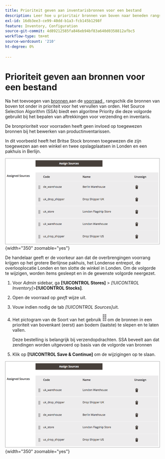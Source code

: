 ```yaml
---
title: Prioriteit geven aan inventarisbronnen voor een bestand
description: Leer hoe u prioritair bronnen van boven naar beneden rangschikt, die worden gebruikt voor het bepalen van verzendingen en voorraadaftrekkingen.
exl-id: 16db3ee3-ce99-40dd-b1a3-fcb145b1298f
feature: Inventory, Configuration
source-git-commit: 4d89212585fa846eb94bf83a640d0358812afbc5
workflow-type: tm+mt
source-wordcount: '210'
ht-degree: 0%

---
```


# Prioriteit geven aan bronnen voor een bestand

Na het toevoegen van [ bronnen ](sources-manage.md) aan de [ voorraad ](stocks-manage.md), rangschik die bronnen van boven tot onder in prioriteit voor het vervullen van orden. Het Source Selection Algorithm (SSA) biedt een algoritme Priority die deze volgorde gebruikt bij het bepalen van aftrekkingen voor verzending en inventaris.

De bronprioriteit voor voorraden heeft geen invloed op toegewezen bronnen bij het bewerken van productinventarissen.

In dit voorbeeld heeft het Britse Stock bronnen toegewezen die zijn toegewezen aan een winkel en twee opslagplaatsen in Londen en een pakhuis in Berlijn.

![ orde van Source alvorens voorrang te geven ](assets/inventory-priority-before.png){width="350" zoomable="yes"}

De handelaar geeft er de voorkeur aan dat de overbrengingen voorrang krijgen op het grotere Berlijnse pakhuis, het Londense entrepot, de overlooplocatie Londen en ten slotte de winkel in Londen. Om de volgorde te wijzigen, worden items gesleept en in de gewenste volgorde neergezet.

1. Voor _Admin_ sidebar, ga **[!UICONTROL Stores]** > _[!UICONTROL Inventory]_>**[!UICONTROL Stocks]**.

1. Open de voorraad op _geeft_ wijze uit.

1. Vouw indien nodig de tab _[!UICONTROL Sources]_&#x200B;uit.

1. Het pictogram van de Soort van het gebruik ![&#128279;](assets/icon-sort.png) om de bronnen in een prioriteit van bovenkant (eerst) aan bodem (laatste) te slepen en te laten vallen.

   Deze bestelling is belangrijk bij verzendopdrachten. SSA beveelt aan dat zendingen worden uitgevoerd op basis van de volgorde van bronnen

1. Klik op **[!UICONTROL Save & Continue]** om de wijzigingen op te slaan.

![ orde van Source na prioritering ](assets/inventory-stock-priority-after.png){width="350" zoomable="yes"}
